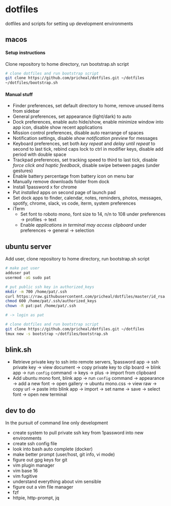 # dotfiles

dotfiles and scripts for setting up development environments

## macos

#### Setup instructions

Clone repository to home directory, run bootstrap.sh script

```sh
# clone dotfiles and run bootstrap script
git clone https://github.com/pricheal/dotfiles.git ~/dotfiles
~/dotfiles/bootstrap.sh
```

#### Manual stuff

* Finder preferences, set default directory to home, remove unused items from sidebar
* General preferences, set appearance (light/dark) to auto
* Dock preferences, enable auto hide/show, enable minimize window into app icon, disable show recent applications
* Mission control preferences, disable auto rearrange of spaces
* Notification settings, disable *show notification preview* for messages
* Keyboard preferences, set both *key repeat* and *delay until repeat* to second to last tick, rebind caps lock to ctrl in modifier keys, disable add period with double space
* Trackpad preferences, set tracking speed to third to last tick, disable *force click and haptic feedback*, disable swipe between pages (under gestures)
* Enable battery percentage from battery icon on menu bar
* Manually remove downloads folder from dock
* Install 1password x for chrome
* Put *installed* apps on second page of launch pad
* Set dock apps to finder, calendar, notes, reminders, photos, messages, spotify, chrome, slack, vs code, iterm, system preferences
* iTerm
  * Set font to roboto mono, font size to 14, n/n to 108 under preferences -> profiles -> text
  * Enable *applications in terminal may access clipboard* under preferences -> general -> selection

## ubuntu server

Add user, clone repository to home directory, run bootstrap.sh script

```sh
# make pat user
adduser pat
usermod -aG sudo pat

# put public ssh key in authorized_keys
mkdir -m 700 /home/pat/.ssh
curl https://raw.githubusercontent.com/pricheal/dotfiles/master/id_rsa.pub -o /home/pat/.ssh/authorized_keys
chmod 600 /home/pat/.ssh/authorized_keys
chown -R pat:pat /home/pat/.ssh

# -> login as pat

# clone dotfiles and run bootstrap script
git clone https://github.com/pricheal/dotfiles.git ~/dotfiles
tmux new -s bootstrap ~/dotfiles/bootstrap.sh
```

## blink.sh

* Retrieve private key to ssh into remote servers, 1password app -> ssh private key -> view document -> copy private key to clip board -> blink app -> run `config` command -> keys -> plus -> import from clipboard
* Add ubuntu mono font, blink app -> run `config` command -> appearance -> add a new font -> open gallery -> ubuntu mono.css -> view raw -> copy url -> paste into blink app -> import -> set name -> save -> select font -> open new terminal

## dev to do

In the pursuit of command line only development

* create system to pull private ssh key from 1password into new environments
* create ssh config file
* look into bash auto complete (docker)
* make better prompt (user/host, git info, vi mode)
* figure out gpg keys for git
* vim plugin manager
* vim base 16
* vim fugitive
* understand everything about vim sensible
* figure out a vim file manager
* fzf
* httpie, http-prompt, jq

